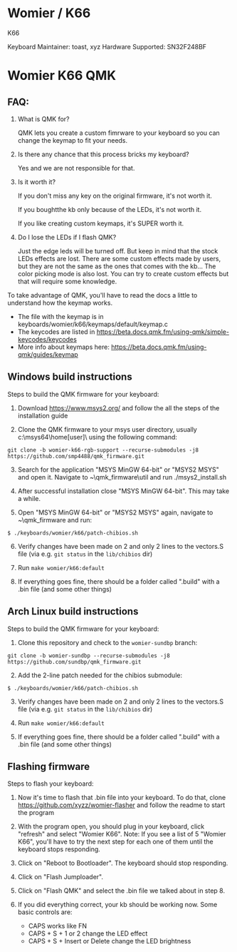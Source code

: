 # Womier / K66

K66

Keyboard Maintainer: toast, xyz
Hardware Supported: SN32F248BF

# Womier K66 QMK

## FAQ:

1. What is QMK for?

   QMK lets you create a custom fimrware to your keyboard so you can change the keymap to fit your needs.

2. Is there any chance that this process bricks my keyboard?

   Yes and we are not responsible for that.

3. Is it worth it?

   If you don't miss any key on the original firmware, it's not worth it.

   If you boughtthe kb only because of the LEDs, it's not worth it.

   If you like creating custom keymaps, it's SUPER worth it.

4. Do I lose the LEDs if I flash QMK?

   Just the edge leds will be turned off. But keep in mind that the stock LEDs effects are lost. There are some custom effects made by users, but they are not the same as the ones that comes with the kb... The color picking mode is also lost. You can try to create custom effects but that will require some knowledge.

To take advantage of QMK, you'll have to read the docs a little to understand how the keymap works.
- The file with the keymap is in keyboards/womier/k66/keymaps/default/keymap.c
- The keycodes are listed in https://beta.docs.qmk.fm/using-qmk/simple-keycodes/keycodes
- More info about keymaps here: https://beta.docs.qmk.fm/using-qmk/guides/keymap

## Windows build instructions

Steps to build the QMK firmware for your keyboard:

1. Download https://www.msys2.org/ and follow the all the steps of the installation guide

2. Clone the QMK firmware to your msys user directory, usually c:\msys64\home\[user]\ using the following command:
```
git clone -b womier-k66-rgb-support --recurse-submodules -j8 https://github.com/smp4488/qmk_firmware.git
```

3. Search for the application "MSYS MinGW 64-bit" or "MSYS2 MSYS" and open it. Navigate to ~\qmk_firmware\util and run ./msys2_install.sh

4. After successful installation close "MSYS MinGW 64-bit". This may take a while.

5. Open "MSYS MinGW 64-bit" or "MSYS2 MSYS" again, navigate to ~\qmk_firmware and run:
```
$ ./keyboards/womier/k66/patch-chibios.sh
```

6. Verify changes have been made on 2 and only 2 lines to the vectors.S file (via e.g. `git status` in the `lib/chibios` dir)

7. Run `make womier/k66:default`

8. If everything goes fine, there should be a folder called ".build" with a .bin file (and some other things)

## Arch Linux build instructions

Steps to build the QMK firmware for your keyboard:

1. Clone this repository and check to the `womier-sundbp` branch:
```
git clone -b womier-sundbp --recurse-submodules -j8 https://github.com/sundbp/qmk_firmware.git
```

2. Add the 2-line patch needed for the chibios submodule:
```
$ ./keyboards/womier/k66/patch-chibios.sh
```

3. Verify changes have been made on 2 and only 2 lines to the vectors.S file (via e.g. `git status` in the `lib/chibios` dir)

4. Run `make womier/k66:default`

5. If everything goes fine, there should be a folder called ".build" with a .bin file (and some other things)

## Flashing firmware

Steps to flash your keyboard:

1) Now it's time to flash that .bin file into your keyboard. To do that, clone https://github.com/xyzz/womier-flasher and follow the readme to start the program

2) With the program open, you should plug in your keyboard, click "refresh" and select "Womier K66". Note: If you see a list of 5 "Womier K66", you'll have to try the next step for each one of them until the keyboard stops responding.

3) Click on "Reboot to Bootloader". The keyboard should stop responding.

4) Click on "Flash Jumploader".

5) Click on "Flash QMK" and select the .bin file we talked about in step 8.

6) If you did everything correct, your kb should be working now. Some basic controls are:
    - CAPS works like FN
    - CAPS + S + 1 or 2 change the LED effect
    - CAPS + S + Insert or Delete change the LED brightness
